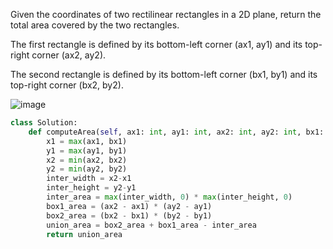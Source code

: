 Given the coordinates of two rectilinear rectangles in a 2D plane, return the total area covered by the two rectangles.

The first rectangle is defined by its bottom-left corner (ax1, ay1) and its top-right corner (ax2, ay2).

The second rectangle is defined by its bottom-left corner (bx1, by1) and its top-right corner (bx2, by2).

![image](https://user-images.githubusercontent.com/48247414/202744595-5dfe4254-1029-4067-8349-1657e01bcbff.png)

```Python
class Solution:
    def computeArea(self, ax1: int, ay1: int, ax2: int, ay2: int, bx1: int, by1: int, bx2: int, by2: int) -> int:
        x1 = max(ax1, bx1)
        y1 = max(ay1, by1)
        x2 = min(ax2, bx2)
        y2 = min(ay2, by2)
        inter_width = x2-x1
        inter_height = y2-y1
        inter_area = max(inter_width, 0) * max(inter_height, 0)
        box1_area = (ax2 - ax1) * (ay2 - ay1)
        box2_area = (bx2 - bx1) * (by2 - by1)
        union_area = box2_area + box1_area - inter_area
        return union_area
```
